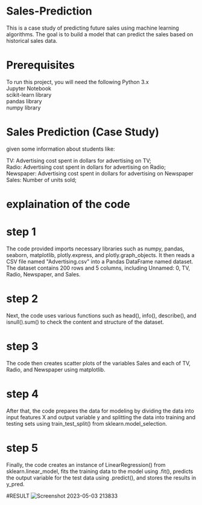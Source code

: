 # Sales-Prediction 
This is a case study of predicting future sales using machine learning algorithms. The goal is to build a model that can predict the sales based on historical sales data.

# Prerequisites
To run this project, you will need the following
Python 3.x             
Jupyter Notebook            
scikit-learn library          
pandas library       
numpy library           

# Sales Prediction (Case Study)        
given some information about students like:         

TV: Advertising cost spent in dollars for advertising on TV;              
Radio: Advertising cost spent in dollars for advertising on Radio;          
Newspaper: Advertising cost spent in dollars for advertising on Newspaper               
Sales: Number of units sold;                      

# explaination of the code 

# step 1
The code provided imports necessary libraries such as numpy, pandas, seaborn, matplotlib, plotly.express, and plotly.graph_objects. It then reads a CSV file named "Advertising.csv" into a Pandas DataFrame named dataset. The dataset contains 200 rows and 5 columns, including Unnamed: 0, TV, Radio, Newspaper, and Sales.

# step 2
Next, the code uses various functions such as head(), info(), describe(), and isnull().sum() to check the content and structure of the dataset.


# step 3
The code then creates scatter plots of the variables Sales and each of TV, Radio, and Newspaper using matplotlib.


# step 4
After that, the code prepares the data for modeling by dividing the data into input features X and output variable y and splitting the data into training and testing sets using train_test_split() from sklearn.model_selection.


# step 5
Finally, the code creates an instance of LinearRegression() from sklearn.linear_model, fits the training data to the model using .fit(), predicts the output variable for the test data using .predict(), and stores the results in y_pred. 

#RESULT
![Screenshot 2023-05-03 213833](https://user-images.githubusercontent.com/120399980/235975939-ba7b3114-560a-423c-b957-9ea00f9b1d9e.png)
